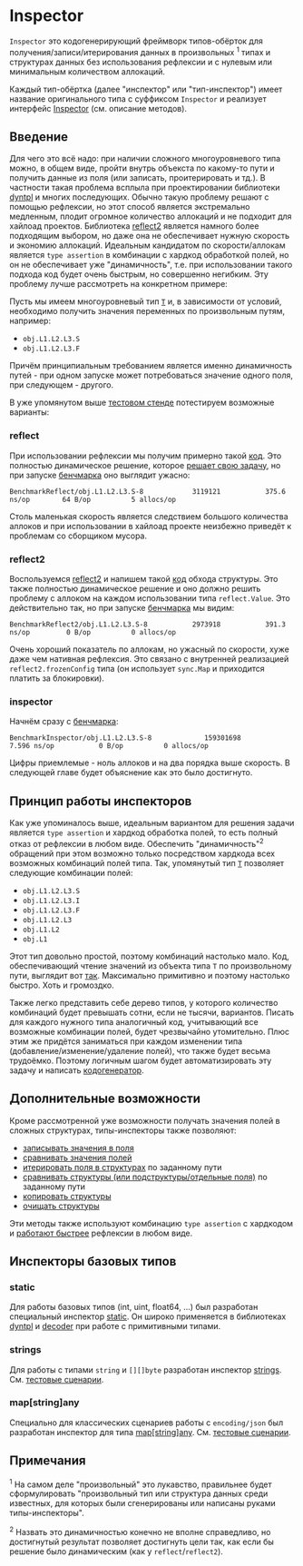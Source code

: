 # Inspector

`Inspector` это кодогенерирующий фреймворк типов-обёрток для получения/записи/итерирования данных в произвольных
<sup>1</sup> типах и структурах данных без использования рефлексии и с нулевым или минимальным количеством аллокаций.

Каждый тип-обёртка (далее "инспектор" или "тип-инспектор") имеет название оригинального типа с суффиксом `Inspector` и
реализует интерфейс [Inspector](https://github.com/koykov/inspector/blob/master/inspector.go#L4) (см. описание методов).

## Введение

Для чего это всё надо: при наличии сложного многоуровневого типа можно, в общем виде, пройти внутрь объекста по какому-то
пути и получить данные из поля (или записать, проитерировать и тд.). В частности такая проблема всплыла при проектировании
библиотеки [dyntpl](https://github.com/koykov/dyntpl) и многих последующих. Обычно такую проблему решают с помощью рефлексии, но этот способ является
экстремально медленным, плодит огромное количество аллокаций и не подходит для хайлоад проектов. Библиотека
[reflect2](https://github.com/modern-go/reflect2) является намного более подходящим выбором, но даже она не обеспечивает
нужную скорость и экономию аллокаций. Идеальным кандидатом по скорости/аллокам является `type assertion` в комбинации
с хардкод обработкой полей, но он не обеспечивает уже "динамичность", т.е. при использовании такого подхода код будет
очень быстрым, но совершенно негибким. Эту проблему лучше рассмотреть на конкретном примере:

Пусть мы имеем многоуровневый тип [`T`](https://github.com/koykov/versus/blob/master/inspector2/types/types.go#L3) и,
в зависимости от условий, необходимо получить значения переменных по произвольным путям, например:
* `obj.L1.L2.L3.S`
* `obj.L1.L2.L3.F`

Причём принципиальным требованием является именно динамичность путей - при одном запуске может потребоваться значение
одного поля, при следующем - другого.

В уже упомянутом выше [тестовом стенде](https://github.com/koykov/versus/tree/master/inspector2) потестируем возможные
варианты:  

### reflect

При использовании рефлексии мы получим примерно такой [код](https://github.com/koykov/versus/blob/master/inspector2/reflect.go#L8).
Это полностью динамическое решение, которое [решает свою задачу](https://github.com/koykov/versus/blob/master/inspector2/reflect_test.go#L7),
но при запуске [бенчмарка](https://github.com/koykov/versus/blob/master/inspector2/reflect_test.go#L11) оно выглядит ужасно:
```
BenchmarkReflect/obj.L1.L2.L3.S-8         	 3119121	       375.6 ns/op	      64 B/op	       5 allocs/op
```
Столь маленькая скорость является следствием большого количества аллоков и при использовании в хайлоад проекте неизбежно
приведёт к проблемам со сборщиком мусора.

### reflect2

Воспользуемся [reflect2](https://github.com/modern-go/reflect2) и напишем такой [код](https://github.com/koykov/versus/blob/master/inspector2/reflect2.go#L12)
обхода структуры. Это также полностью динамическое решение и оно должно решить проблему с аллоком на каждом использовании
типа `reflect.Value`. Это действительно так, но при запуске [бенчмарка](https://github.com/koykov/versus/blob/master/inspector2/reflect2_test.go#L11)
мы видим:
```
BenchmarkReflect2/obj.L1.L2.L3.S-8         	 2973918	       391.3 ns/op	       0 B/op	       0 allocs/op
```
Очень хороший показатель по аллокам, но ужасный по скорости, хуже даже чем нативная рефлексия. Это связано с внутренней
реализацией `reflect2.frozenConfig` типа (он использует `sync.Map` и приходится платить за блокировки).

### inspector

Начнём сразу с [бенчмарка](https://github.com/koykov/versus/blob/master/inspector2/inspector_test.go#L17):
```
BenchmarkInspector/obj.L1.L2.L3.S-8         	159301698	         7.596 ns/op	       0 B/op	       0 allocs/op
```
Цифры приемлемые - ноль аллоков и на два порядка выше скорость. В следующей главе будет объяснение как это было
достигнуто.

## Принцип работы инспекторов

Как уже упоминалось выше, идеальным вариантом для решения задачи является `type assertion` и хардкод обработка полей,
то есть полный отказ от рефлексии в любом виде. Обеспечить "динамичность"<sup>2</sup> обращений при этом возможно только
посредством хардкода всех возможных комбинаций полей типа. Так, упомянутый тип [`T`](https://github.com/koykov/versus/blob/master/inspector2/types/types.go#L3) позволяет следующие комбинации
полей:
* `obj.L1.L2.L3.S`
* `obj.L1.L2.L3.I`
* `obj.L1.L2.L3.F`
* `obj.L1.L2.L3`
* `obj.L1.L2`
* `obj.L1`

Этот тип довольно простой, поэтому комбинаций настолько мало. Код, обеспечивающий чтение значений из объекта типа `T`
по произвольному пути, выглядит вот [так](https://github.com/koykov/versus/blob/master/inspector2/inspector2_ins/t_ins.go#L31).
Максимально примитивно и поэтому настолько быстро. Хоть и громоздко.

Также легко представить себе дерево типов, у которого количество комбинаций будет превышать сотни, если не тысячи,
вариантов. Писать для каждого нужного типа аналогичный код, учитывающий все возможные комбинации полей, будет
чрезвычайно утомительно. Плюс этим же придётся заниматься при каждом изменении типа (добавление/изменение/удаление
полей), что также будет весьма трудоёмко. Поэтому логичным шагом будет автоматизировать эту задачу и написать
[кодогенератор](https://github.com/koykov/inspector/tree/master/inspc). 

## Дополнительные возможности

Кроме рассмотренной уже возможности получать значения полей в сложных структурах, типы-инспекторы также позволяют:
* [записывать значения в поля](https://github.com/koykov/inspector/blob/master/inspector.go#L12)
* [сравнивать значения полей](https://github.com/koykov/inspector/blob/master/inspector.go#L17)
* [итерировать поля в структурах](https://github.com/koykov/inspector/blob/master/inspector.go#L19) по заданному пути
* [сравнивать структуры (или подструктуры/отдельные поля)](https://github.com/koykov/inspector/blob/master/inspector.go#L21) по заданному пути
* [копировать структуры](https://github.com/koykov/inspector/blob/master/inspector.go#L27)
* [очищать структуры](https://github.com/koykov/inspector/blob/master/inspector.go#L35)

Эти методы также используют комбинацию `type assertion` с хардкодом и [работают быстрее](https://github.com/koykov/inspector/blob/master/test/inspector_test.go)
рефлексии в любом виде.

## Инспекторы базовых типов

### static

Для работы базовых типов (int, uint, float64, ...) был разработан специальный инспектор [static](https://github.com/koykov/inspector/blob/master/static.go).
Он широко применяется в библиотеках [dyntpl](https://github.com/koykov/dyntpl) и [decoder](https://github.com/koykov/decoder)
при работе с примитивными типами.

### strings

Для работы с типами `string` и `[][]byte` разработан инспектор [strings](https://github.com/koykov/inspector/blob/master/strings.go).
См. [тестовые сценарии](https://github.com/koykov/inspector/blob/master/test/strings_test.go).

### map[string]any

Специально для классических сценариев работы с `encoding/json` был разработан инспектор для типа [map\[string\]any](https://github.com/koykov/inspector/blob/master/stranymap.go).
См. [тестовые сценарии](https://github.com/koykov/inspector/blob/master/test/stranymap_test.go).

## Примечания 

<sup>1</sup> На самом деле "произвольный" это лукавство, правильнее будет сформулировать "произвольный тип или структура
данных среди известных, для которых были сгенерированы или написаны руками типы-инспекторы".

<sup>2</sup> Назвать это динамичностью конечно не вполне справедливо, но достигнутый результат позволяет достигнуть цели
так, как если бы решение было динамическим (как у `reflect`/`reflect2`).

